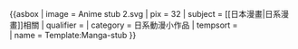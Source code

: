 {{asbox
| image     = Anime stub 2.svg
| pix       = 32
| subject   = [[日本漫畫|日系漫畫]]相關
| qualifier = 
| category  = 日系動漫小作品
| tempsort  =  
| name      = Template:Manga-stub
}}